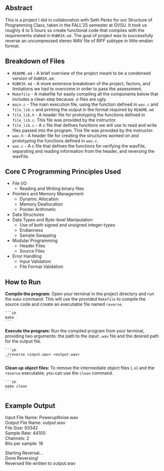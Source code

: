## Abstract
This is a project I did in collaboration with Seth Perko for our Structure of Programming Class, taken in the FALL'25 semester at GVSU. It took us roughly 4 to 5 hours so create functional code that complies with the requirements stated in `RUBRIK.md`. The goal of project was to successfully reverse an uncompressed stereo WAV file of RIFF subtype in little-endian format.  
## Breakdown of Files
+ `README.md` - A brief overview of the project meant to be a condensed version of `RUBRIK.md`. 
+ `RUBRIK.md` - A more extensive breakdown of the project, factors, and limitations we had to overcome in order to pass the assessment.
+ `Makefile` - A makefile for easily compiling all the components below that includes a clean step because .o files are ugly.
+ `main.c` - The main execution file, using the function defined in `wav.c` and `file_lib.c` and printing the output in the format required by `README.md`
+ `file_lib.h` - A header file for prototyping the functions defined in `file_lib.c`. This file was provided by the instructor.
+ `file_lib.c` - A c file that defines functions we will use to read and write files passed into the program. This file was provided by the instructor.
+ `wav.h` - A header file for creating the structures worked on and prototyping the functions defined in `wav.c`.
+ `wav.c` - A c file that defines the functions for verifying the wavFile, separating and reading information from the header, and reversing the  wavFile.
## Core C Programming Principles Used
+ File I/O
  - Reading and Writing binary files
+ Pointers and Memory Management
  - Dynamic Allocation
  - Memory Deallocation
  - Pointer Arithmetic
+ Data Structures
+ Data Types and Byte-level Manipulation
  - Use of both signed and unsigned integer-types
  - Endianness
  - Sample Swapping
+ Modular Programming
  - Header Files
  - Source Files
+ Error Handling
  - Input Validation
  - File Format Validation
## How to Run
**Compile the program:**
Open your terminal in the project directory and run the `make` command. This will use the provided `Makefile` to compile the source code and create an executable file named `reverse`.

    ```sh
    make
    ```

**Execute the program:**
Run the compiled program from your terminal, providing two arguments: the path to the input `.wav` file and the desired path for the output file.

    ```sh
    ./reverse <input.wav> <output.wav>
    ```

**Clean up object files:**
To remove the intermediate object files (`.o`) and the `reverse` executable, you can use the `clean` command.

    ```sh
    make clean
    ```
## Example Output
Input File Name: PowerupNoise.wav  
Output File Name: output.wav  
File Size: 93342  
Sample Rate: 44100  
Channels: 2  
Bits per sample: 16  
  
Starting Reversal...  
Done Reversing!  
Reversed file written to output.wav  
